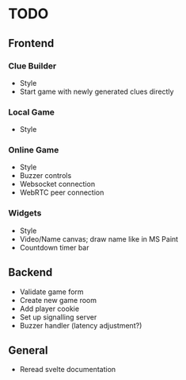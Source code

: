 # TODO

## Frontend

### Clue Builder

- Style
- Start game with newly generated clues directly

### Local Game

- Style

### Online Game

- Style
- Buzzer controls
- Websocket connection
- WebRTC peer connection

### Widgets

- Style
- Video/Name canvas; draw name like in MS Paint
- Countdown timer bar

## Backend

- Validate game form
- Create new game room
- Add player cookie
- Set up signalling server
- Buzzer handler (latency adjustment?)

## General

- Reread svelte documentation
